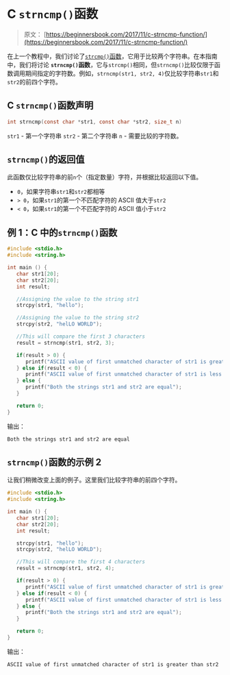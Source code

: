 # C `strncmp()`函数

> 原文： [https://beginnersbook.com/2017/11/c-strncmp-function/](https://beginnersbook.com/2017/11/c-strncmp-function/)

在上一个教程中，我们讨论了[`strcmp()`函数](https://beginnersbook.com/2017/11/c-strcmp-function/)，它用于比较两个字符串。在本指南中，我们将讨论 **`strncmp()`函数**，它与`strcmp()`相同，但`strncmp()`比较仅限于函数调用期间指定的字符数。例如，`strncmp(str1, str2, 4)`仅比较字符串`str1`和`str2`的前四个字符。

## C `strncmp()`函数声明

```c
int strncmp(const char *str1, const char *str2, size_t n)
```

`str1` - 第一个字符串
`str2` - 第二个字符串
`n` - 需要比较的字符数。

## `strncmp()`的返回值

此函数仅比较字符串的前`n`个（指定数量）字符，并根据比较返回以下值。

*   `0`，如果字符串`str1`和`str2`都相等
*   `> 0`，如果`str1`的第一个不匹配字符的 ASCII 值大于`str2`
*   `< 0`，如果`str1`的第一个不匹配字符的 ASCII 值小于`str2`

## 例 1：C 中的`strncmp()`函数

```c
#include <stdio.h>
#include <string.h>

int main () {
   char str1[20];
   char str2[20];
   int result;

   //Assigning the value to the string str1
   strcpy(str1, "hello");

   //Assigning the value to the string str2
   strcpy(str2, "helLO WORLD");

   //This will compare the first 3 characters
   result = strncmp(str1, str2, 3);

   if(result > 0) {
      printf("ASCII value of first unmatched character of str1 is greater than str2");
   } else if(result < 0) {
      printf("ASCII value of first unmatched character of str1 is less than str2");
   } else {
      printf("Both the strings str1 and str2 are equal");
   }

   return 0;
}
```

输出：

```c
Both the strings str1 and str2 are equal
```

## `strncmp()`函数的示例 2

让我们稍微改变上面的例子。这里我们比较字符串的前四个字符。

```c
#include <stdio.h>
#include <string.h>

int main () {
   char str1[20];
   char str2[20];
   int result;

   strcpy(str1, "hello");
   strcpy(str2, "helLO WORLD");

   //This will compare the first 4 characters
   result = strncmp(str1, str2, 4);

   if(result > 0) {
      printf("ASCII value of first unmatched character of str1 is greater than str2");
   } else if(result < 0) {
      printf("ASCII value of first unmatched character of str1 is less than str2");
   } else {
      printf("Both the strings str1 and str2 are equal");
   }

   return 0;
}
```

输出：

```c
ASCII value of first unmatched character of str1 is greater than str2
```